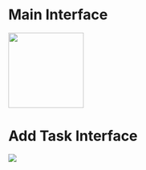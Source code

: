 <h1>Main Interface</h1>
<img src="https://github.com/EduardoBorges0/ToDo_List/assets/113848266/67dcd1b7-26ef-4f16-b758-305f1ed3e70f" height= 150em/>
<h1>Add Task Interface</h1>
<img src = "https://github.com/EduardoBorges0/ToDo_List/assets/113848266/f6e9862f-6c56-4d88-ae6c-9471cc3a8517"/>
